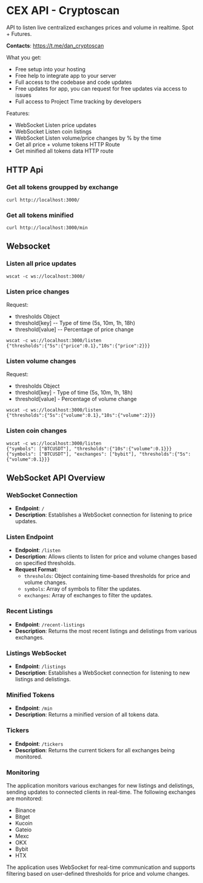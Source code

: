 # CEX API - Cryptoscan

API to listen live centralized exchanges prices and volume in realtime. Spot + Futures.

**Contacts**: https://t.me/dan_cryptoscan

What you get:

- Free setup into your hosting
- Free help to integrate app to your server
- Full access to the codebase and code updates
- Free updates for app, you can request for free updates via access to issues
- Full access to Project Time tracking by developers

Features:

- WebSocket Listen price updates
- WebSocket Listen coin listings
- WebSocket Listen volume/price changes by % by the time
- Get all price + volume tokens HTTP Route
- Get minified all tokens data HTTP route

## HTTP Api

### Get all tokens groupped by exchange

```shell
curl http://localhost:3000/
```

### Get all tokens minified

```shell
curl http://localhost:3000/min
```

## Websocket

### Listen all price updates

```shell
wscat -c ws://localhost:3000/
```

### Listen price changes

Request:

- thresholds Object
- threshold[key] -- Type of time (5s, 10m, 1h, 18h)
- threshold[value] -- Percentage of price change

```shell
wscat -c ws://localhost:3000/listen
{"thresholds":{"5s":{"price":0.1},"10s":{"price":2}}}
```

### Listen volume changes

Request:
- thresholds Object
- threshold[key] - Type of time (5s, 10m, 1h, 18h)
- threshold[value] - Percentage of volume change

```shell
wscat -c ws://localhost:3000/listen
{"thresholds":{"5s":{"volume":0.1},"10s":{"volume":2}}}
```

### Listen coin changes

```shell
wscat -c ws://localhost:3000/listen
{"symbols": ["BTCUSDT"], "thresholds":{"10s":{"volume":0.1}}}
{"symbols": ["BTCUSDT"], "exchanges": ["bybit"], "thresholds":{"5s":{"volume":0.1}}}
```

## WebSocket API Overview

### WebSocket Connection

- **Endpoint**: `/`
- **Description**: Establishes a WebSocket connection for listening to price updates.

### Listen Endpoint

- **Endpoint**: `/listen`
- **Description**: Allows clients to listen for price and volume changes based on specified thresholds.
- **Request Format**:
  - `thresholds`: Object containing time-based thresholds for price and volume changes.
  - `symbols`: Array of symbols to filter the updates.
  - `exchanges`: Array of exchanges to filter the updates.

### Recent Listings

- **Endpoint**: `/recent-listings`
- **Description**: Returns the most recent listings and delistings from various exchanges.

### Listings WebSocket

- **Endpoint**: `/listings`
- **Description**: Establishes a WebSocket connection for listening to new listings and delistings.

### Minified Tokens

- **Endpoint**: `/min`
- **Description**: Returns a minified version of all tokens data.

### Tickers

- **Endpoint**: `/tickers`
- **Description**: Returns the current tickers for all exchanges being monitored.

### Monitoring

The application monitors various exchanges for new listings and delistings, sending updates to connected clients in real-time. The following exchanges are monitored:
- Binance
- Bitget
- Kucoin
- Gateio
- Mexc
- OKX
- Bybit
- HTX

The application uses WebSocket for real-time communication and supports filtering based on user-defined thresholds for price and volume changes.
